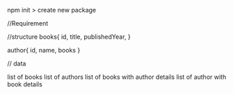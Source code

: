 npm init > create new package

//Requirement

//structure
books{
    id,
    title,
    publishedYear,
}

author{
    id,
    name,
    books 
}

// data

list of books
list of authors
list of books with author details
list of author with book details